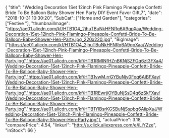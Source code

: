 {
	"title": "Wedding Decoration 1Set 12inch Pink Flamingo Pineapple Confetti Bride To Be Balloon Baby Shower Hen Party DIY Event Favor Gift,7",
	"date": "2018-10-31 10:30:20",
	"SubCat": ["Home and Garden"],
	"categories": ["Festive "],
	"thumbnailImage": "https://ae01.alicdn.com/kf/HTB1O4_2jhuTBuNkHFNRq6A9qpXaa/Wedding-Decoration-1Set-12inch-Pink-Flamingo-Pineapple-Confetti-Bride-To-Be-Balloon-Baby-Shower-Hen-Party.jpg_220x220.jpg",
	"BigImage": ["https://ae01.alicdn.com/kf/HTB1O4_2jhuTBuNkHFNRq6A9qpXaa/Wedding-Decoration-1Set-12inch-Pink-Flamingo-Pineapple-Confetti-Bride-To-Be-Balloon-Baby-Shower-Hen-Party.jpg","https://ae01.alicdn.com/kf/HTB1RMINfHZnBKNjSZFGq6zt3FXa4/Wedding-Decoration-1Set-12inch-Pink-Flamingo-Pineapple-Confetti-Bride-To-Be-Balloon-Baby-Shower-Hen-Party.jpg","https://ae01.alicdn.com/kf/HTB1vwM.rrGYBuNjy0Foq6AiBFXay/Wedding-Decoration-1Set-12inch-Pink-Flamingo-Pineapple-Confetti-Bride-To-Be-Balloon-Baby-Shower-Hen-Party.jpg","https://ae01.alicdn.com/kf/HTB1REwrjiOYBuNjSsD4q6zSkFXav/Wedding-Decoration-1Set-12inch-Pink-Flamingo-Pineapple-Confetti-Bride-To-Be-Balloon-Baby-Shower-Hen-Party.jpg","https://ae01.alicdn.com/kf/HTB1YlBsrKGSBuNjSspbq6AiipXaJ/Wedding-Decoration-1Set-12inch-Pink-Flamingo-Pineapple-Confetti-Bride-To-Be-Balloon-Baby-Shower-Hen-Party.jpg"],
	"actualPrice": 3.18,
	"comparePrice": 4.54,
	"linkurl": "http://s.click.aliexpress.com/e/iLiYZze",
	"inStock": 66
}
